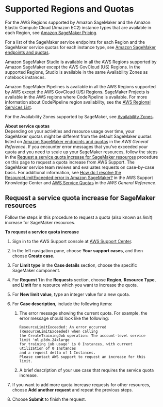 # Supported Regions and Quotas<a name="regions-quotas"></a>

For the AWS Regions supported by Amazon SageMaker and the Amazon Elastic Compute Cloud \(Amazon EC2\) instance types that are available in each Region, see [Amazon SageMaker Pricing](http://aws.amazon.com/sagemaker/pricing/)\.

For a list of the SageMaker service endpoints for each Region and the SageMaker service quotas for each instance type, see [Amazon SageMaker endpoints and quotas](https://docs.aws.amazon.com/general/latest/gr/sagemaker.html)\.

Amazon SageMaker Studio is available in all the AWS Regions supported by Amazon SageMaker except the AWS GovCloud \(US\) Regions\. In the supported Regions, Studio is available in the same Availability Zones as notebook instances\.

Amazon SageMaker Pipelines is available in all the AWS Regions supported by AWS except the AWS GovCloud \(US\) Regions\. SageMaker Projects is available in the AWS regions where CodePipeline is available\. For more information about CodePipeline region availability, see the [AWS Regional Services List](http://aws.amazon.com/about-aws/global-infrastructure/regional-product-services/)\.

For the Availability Zones supported by SageMaker, see [Availability Zones](instance-types-az.md)\.

**About service quotas**  
Depending on your activities and resource usage over time, your SageMaker quotas might be different from the default SageMaker quotas listed on [Amazon SageMaker endpoints and quotas](https://docs.aws.amazon.com/general/latest/gr/sagemaker.html) in the *AWS General Reference*\. If you encounter error messages that you've exceeded your quota and you need to scale up your SageMaker resources, follow the steps in the [Request a service quota increase for SageMaker resources](#service-limit-increase-request-procedure) procedure on this page to request a quota increase from AWS Support\. The SageMaker service team reviews and evaluates requests on case\-by\-case basis\. For additional information, see [How do I resolve the ResourceLimitExceeded error in Amazon SageMaker?](https://aws.amazon.com/premiumsupport/knowledge-center/resourcelimitexceeded-sagemaker/) in the AWS Support Knowledge Center and [AWS Service Quotas](https://docs.aws.amazon.com/general/latest/gr/aws_service_limits.html) in the *AWS General Reference*\.

## Request a service quota increase for SageMaker resources<a name="service-limit-increase-request-procedure"></a>

Follow the steps in this procedure to request a quota \(also known as *limit*\) increase for SageMaker resources\.

**To request a service quota increase**

1. Sign in to the AWS Support console at [AWS Support Center](https://console.aws.amazon.com/support/home#/)\.

1. In the left navigation pane, choose **Your support cases**, and then choose **Create case**\.

1. For **Limit type** in the **Case details** section, choose the specific SageMaker component\.

1. For **Request 1** in the **Requests** section, choose **Region**, **Resource Type**, and **Limit** for a resource which you want to increase the quota\. 

1. For **New limit value**, type an integer value for a new quota\.

1. For **Case description**, include the following items:

   1. The error message showing the current quota\. For example, the error message should look like the following:

      ```
      ResourceLimitExceeded: An error occurred (ResourceLimitExceeded) when calling 
      the CreateTrainingJob operation: The account-level service limit 'ml.p3dn.24xlarge 
      for training job usage' is 0 Instances, with current utilization of 0 Instances 
      and a request delta of 1 Instances. 
      Please contact AWS support to request an increase for this limit.
      ```

   1. A brief description of your use case that requires the service quota increase\.

1. If you want to add more quota increase requests for other resources, choose **Add another request** and repeat the previous steps\.

1. Choose **Submit** to finish the request\.